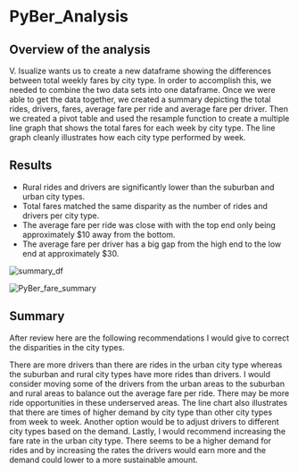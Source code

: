 # PyBer_Analysis

## Overview of the analysis
V. Isualize wants us to create a new dataframe showing the differences between total weekly fares by city type. In order to accomplish this, we needed to combine the   two data sets into one dataframe. Once we were able to get the data together, we created a summary depicting the total rides, drivers, fares, average fare per ride and    average fare per driver. Then we created a pivot table and used the resample function to create a multiple line graph that shows the total fares for each week by       city type. The line graph cleanly illustrates how each city type performed by week. 

## Results
- Rural rides and drivers are significantly lower than the suburban and urban city types. 
- Total fares matched the same disparity as the number of rides and drivers per city type.
- The average fare per ride was close with with the top end only being approximately $10 away from the bottom. 
- The average fare per driver has a big gap from the high end to the low end at approximately $30.

![summary_df](https://user-images.githubusercontent.com/108442512/185959133-f3fedbea-2ead-40f2-aa69-da0bc2a3d500.png)
    
![PyBer_fare_summary](https://user-images.githubusercontent.com/108442512/185959196-91f2b34f-9ec3-4c2c-8551-b9d2326b5185.png)

## Summary
After review here are the following recommendations I would give to correct the disparities in the city types.

There are more drivers than there are rides in the urban city type whereas the suburban and rural city types have more rides than drivers. I would consider moving some of the drivers from the urban areas to the suburban and rural areas to balance out the average fare per ride. There may be more ride opportunities in these underserved areas. The line chart also illustrates that there are times of higher demand by city type than other city types from week to week. Another option would be to adjust drivers to different city types based on the demand. Lastly, I would recommend increasing the fare rate in the urban city type. There seems to be a higher demand for rides and by increasing the rates the drivers would earn more and the demand could lower to a more sustainable amount.

